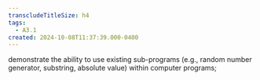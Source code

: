 ```yaml
---
transcludeTitleSize: h4
tags:
  - A3.1
created: 2024-10-08T11:37:39.000-0400
---
```

demonstrate the ability to use existing sub-programs (e.g., random number generator, substring, absolute value) within computer programs;